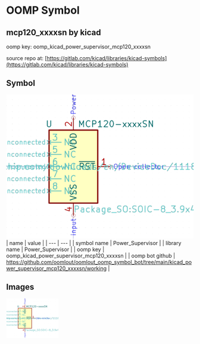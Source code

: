 # OOMP Symbol  
## mcp120_xxxxsn  by kicad  
  
oomp key: oomp_kicad_power_supervisor_mcp120_xxxxsn  
  
source repo at: [https://gitlab.com/kicad/libraries/kicad-symbols](https://gitlab.com/kicad/libraries/kicad-symbols)  
## Symbol  
  
[![working.png](working_600.png)](working.png)  
| name | value | 
| --- | --- | 
| symbol name | Power_Supervisor | 
| library name | Power_Supervisor | 
| oomp key | oomp_kicad_power_supervisor_mcp120_xxxxsn | 
| oomp bot github | https://github.com/oomlout/oomlout_oomp_symbol_bot/tree/main/kicad_power_supervisor_mcp120_xxxxsn/working | 
## Images  
  
[![working.png](working_140.png)](working.png)  
